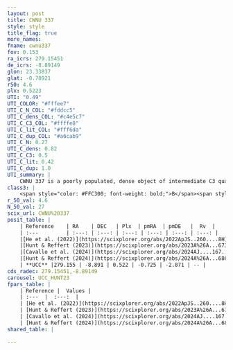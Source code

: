 ```yaml
---
layout: post
title: CWNU 337
style: style
title_flag: true
more_names: 
fname: cwnu337
fov: 0.153
ra_icrs: 279.15451
de_icrs: -8.89149
glon: 23.33837
glat: -0.78921
r50: 4.6
plx: 0.5223
UTI: "0.49"
UTI_COLOR: "#fffee7"
UTI_C_N_COL: "#fddcc5"
UTI_C_dens_COL: "#c4e5c7"
UTI_C_C3_COL: "#ffffe8"
UTI_C_lit_COL: "#fff6da"
UTI_C_dup_COL: "#a6cab9"
UTI_C_N: 0.27
UTI_C_dens: 0.82
UTI_C_C3: 0.5
UTI_C_lit: 0.42
UTI_C_dup: 1.0
UTI_summary: |
    CWNU 337 is a poorly populated, dense object of intermediate C3 quality. It was recently reported in the literature.
class3: |
    <span style="color: #FFC300; font-weight: bold;">B</span><span style="color: #FFC300; font-weight: bold;">B</span>
r_50_val: 4.6
N_50_val: 27
scix_url: CWNU%20337
posit_table: |
    | Reference    | RA    | DEC   | Plx  | pmRA  | pmDE   |  Rv  |
    | :---         | :---: | :---: | :---: | :---: | :---: | :---: |
    |[He et al. (2022)](https://scixplorer.org/abs/2022ApJS..260....8H) | 279.159 | -8.9 | 0.51 | -0.75 | -2.87 | -- |
    |[Hunt & Reffert (2023)](https://scixplorer.org/abs/2023A%26A...673A.114H) | 279.158 | -8.909 | 0.517 | -0.731 | -2.846 | -- |
    |[Cavallo et al. (2024)](https://scixplorer.org/abs/2024AJ....167...12C) | 279.151 | -8.873 | 0.516 | -- | -- | -- |
    |[Hunt & Reffert (2024)](https://scixplorer.org/abs/2024A%26A...686A..42H) | 279.158 | -8.909 | 0.517 | -0.731 | -2.846 | -- |
    | **UCC** |279.155 | -8.891 | 0.522 | -0.725 | -2.871 | -- | 
cds_radec: 279.15451,-8.89149
carousel: UCC_HUNT23
fpars_table: |
    | Reference |  Values |
    | :---  |  :---:  |
    | [He et al. (2022)](https://scixplorer.org/abs/2022ApJS..260....8H) | `AG=2.6, m-M=10.9, logAge=8.7, Z=0.022` |
    | [Hunt & Reffert (2023)](https://scixplorer.org/abs/2023A%26A...673A.114H) | `AV50=3.566, diffAV50=1.665, MOD50=11.229, logAge50=7.488` |
    | [Cavallo et al. (2024)](https://scixplorer.org/abs/2024AJ....167...12C) | `AV50=3.54, dMod50=11.08, logAge50=7.81, [Fe/H]50=0.11` |
    | [Hunt & Reffert (2024)](https://scixplorer.org/abs/2024A%26A...686A..42H) | `MassJ=490.526` |
shared_table: |
    
---
```

